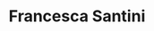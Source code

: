 ---
title: Francesca Santini

family:
  sort: Santini
  given: Santini

parents:
  - name: "Viola Santini"
    type: "Mother"
  - name: "Salvatore Russo"
    type: "Father"

siblings:
  - name: "Giovanna Santini"
    type: Sister
  - name: "Alessia Santini"
    type: Sister
  - name: "Luciano Santini"
    type: Brother
  - name: "Caterina Santini"
    type: Sister

char_data:
  - element_title: "Pronouns"
    element: "she/her"
  - element_title: "Race"
    element: "Human"
  - element_title: "Age"
    element: "36"
  - element_title: "Height"
    element: "5'9''"
  - element_title: "Hair"
    element: "Dark brown with light greying, medium/long length"
  - element_title: "Skin"
    element: "Olive"
  - element_title: "Eyes"
    element: "Hazel, flecks of blue"

excerpt: "Skilled in both combat and diplomacy, Francesca is a formidable presence in both the boardroom and the battlefield. She manages the family's businesses and serves as a lead enforcer in the Santini boroughs."

sidebar:
  nav: main
---